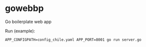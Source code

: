 # gowebbp

Go boilerplate web app

Run (example):

```shell
APP_CONFIGPATH=config_chile.yaml APP_PORT=8001 go run server.go
```
